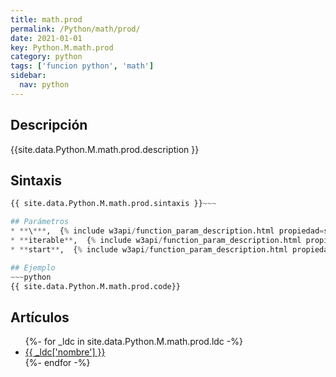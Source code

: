 ```yaml
---
title: math.prod
permalink: /Python/math/prod/
date: 2021-01-01
key: Python.M.math.prod
category: python
tags: ['funcion python', 'math']
sidebar: 
  nav: python
---
```


## Descripción
{{site.data.Python.M.math.prod.description }}

## Sintaxis
~~~python
{{ site.data.Python.M.math.prod.sintaxis }}~~~

## Parámetros
* **\***,  {% include w3api/function_param_description.html propiedad=site.data.Python.M.math.prod valor="*" %}
* **iterable**,  {% include w3api/function_param_description.html propiedad=site.data.Python.M.math.prod valor="iterable" %}
* **start**,  {% include w3api/function_param_description.html propiedad=site.data.Python.M.math.prod valor="start" %}

## Ejemplo
~~~python
{{ site.data.Python.M.math.prod.code}}
~~~

## Artículos
<ul>
{%- for _ldc in site.data.Python.M.math.prod.ldc -%}
   <li>
       <a href="{{_ldc['url'] }}">{{ _ldc['nombre'] }}</a>
   </li>
{%- endfor -%}
</ul>
